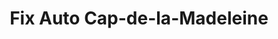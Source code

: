 ---
title: "Fix Auto Cap-de-la-Madeleine"
url: /trois-rivieres/fix-auto-cap-de-la-madeleine/
shop: Autowerkstatt
---